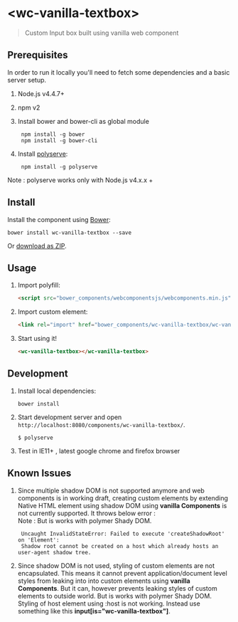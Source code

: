 # &lt;wc-vanilla-textbox&gt;

> Custom Input box built using vanilla web component

	
## Prerequisites

In order to run it locally you'll need to fetch some dependencies and a basic server setup.

1. Node.js v4.4.7+

2. npm v2

3. Install bower and bower-cli as global module

 	 	npm install -g bower
		npm install -g bower-cli

4. Install [polyserve](https://npmjs.com/polyserve):

 	 	npm install -g polyserve

Note : polyserve works only with Node.js v4.x.x +	

## Install

Install the component using [Bower](http://bower.io/):

```
bower install wc-vanilla-textbox --save
```

Or [download as ZIP](https://github.com/disney/wc-vanilla-textbox/archive/master.zip).

## Usage

1. Import polyfill:

    ```html
    <script src="bower_components/webcomponentsjs/webcomponents.min.js"></script>
    ```

2. Import custom element:

    ```html
    <link rel="import" href="bower_components/wc-vanilla-textbox/wc-vanilla-textbox.html">
    ```

3. Start using it!

    ```html
    <wc-vanilla-textbox></wc-vanilla-textbox>
    ```


## Development


1. Install local dependencies:

    ```
    bower install
    ```

2. Start development server and open `http://localhost:8080/components/wc-vanilla-textbox/`.

    ```
    $ polyserve
    ```

3.  Test in IE11+ , latest google chrome and firefox browser
 
## Known Issues
1. Since multiple shadow DOM is not supported anymore and web components is in working draft, creating custom elements by extending Native HTML element using shadow DOM using **vanilla Components** is not currently supported. It throws below error :	
Note :  But is works with polymer Shady DOM. 
		
		Uncaught InvalidStateError: Failed to execute 'createShadowRoot' on 'Element': 
		Shadow root cannot be created on a host which already hosts an user-agent shadow tree.


2. Since shadow DOM is not used, styling of custom elements are not encapsulated. This means it cannot prevent application/document level styles from leaking into into custom elements using **vanilla Components**. But it can, however prevents leaking styles of custom elements to outside world. But is works with polymer Shady DOM.  Styling of host element using :host is not  working. Instead use something like this **input[is="wc-vanilla-textbox"]**. 


		
		
